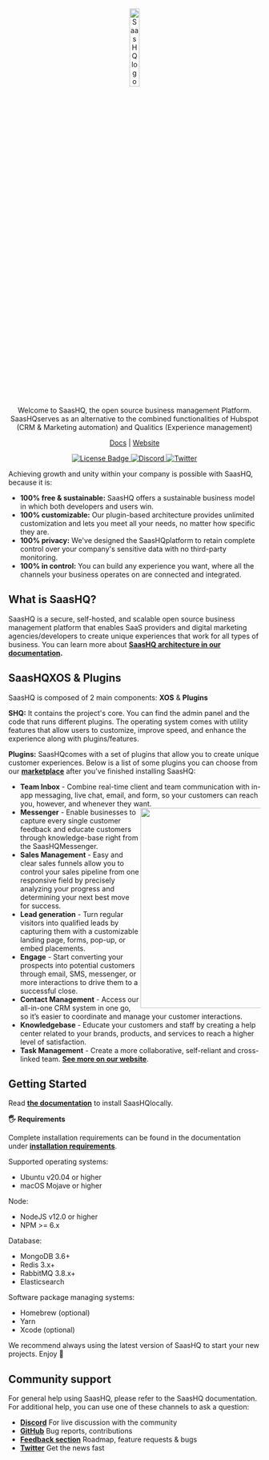 <br>

<p align="center">
 <img src="https://github.com/saashq-org/saashq/assets/1748857/53a70732-7385-475d-9cb5-efd0ec801db5" alt="SaasHQ logo" width="20%" />
</p>

<p align="center">Welcome to SaasHQ, the open source business management Platform. SaasHQserves as an alternative to the combined functionalities of Hubspot (CRM & Marketing automation) and Qualitics (Experience management)</p>

<p align="center">
  <a href="https://docs.saashq.org">Docs</a>
  |
  <a href="https://sqh.saashq.org/">Website</a>
  </p>
</p>

<p align="center">
   <a href="https://github.com/saashq-org/saashq/blob/main/LICENSE.md">
      <img alt="License Badge" src="https://img.shields.io/badge/license-AGPLv3-brightgreen">
  </a>
  <a href="https://discord.gg/kBhAUKBMgf">
      <img alt="Discord" src="https://img.shields.io/badge/Discord-%20Community-blueviolet">
  </a>
   <a href="https://twitter.com/saashqdev">
      <img alt="Twitter" src="https://img.shields.io/badge/twitter-blue">
  </a>
</p>


Achieving growth and unity within your company is possible with SaasHQ, because it is: 


- **100% free & sustainable:** SaasHQ offers a sustainable business model in which both developers and users win.
- **100% customizable:** Our plugin-based architecture provides unlimited customization and lets you meet all your needs, no matter how specific they are.
- **100% privacy:** We've designed the SaasHQplatform to retain complete control over your company's sensitive data with no third-party monitoring.
- **100% in control:** You can build any experience you want, where all the channels your business operates on are connected and integrated.


## What is SaasHQ?
SaasHQ is a secure, self-hosted, and scalable open source business management platform that enables SaaS providers and digital marketing agencies/developers to create unique experiences that work for all types of business. You can learn more about **<a href="https://docs.saashq.org/intro/architecture">SaasHQ architecture in our documentation</a>.**

## SaasHQXOS & Plugins
SaasHQ is composed of 2 main components: **XOS** & **Plugins**

**SHQ:** It contains the project's core. You can find the admin panel and the code that runs different plugins. The operating system comes with utility features that allow users to customize, improve speed, and enhance the experience along with plugins/features. 


**Plugins:** SaasHQcomes with a set of plugins that allow you to create unique customer experiences. Below is a list of some plugins you can choose from our **<a href="https://shq.saashq.org/marketplace" >marketplace</a>** after you’ve finished installing SaasHQ:

- **Team Inbox** - Combine real-time client and team communication with in-app messaging, live chat, email, and form, so your customers can reach you, however, and whenever they want.<img src="https://s3.amazonaws.com/saashq/github/features-transparent.png" width="400" align="right" style="max-width: 50%">  
- **Messenger** - Enable businesses to capture every single customer feedback and educate customers through knowledge-base right from the SaasHQMessenger.
- **Sales Management** - Easy and clear sales funnels allow you to control your sales pipeline from one responsive field by precisely analyzing your progress and determining your next best move for success.
- **Lead generation** - Turn regular visitors into qualified leads by capturing them with a customizable landing page, forms, pop-up, or embed placements.
- **Engage** - Start converting your prospects into potential customers through email, SMS, messenger, or more interactions to drive them to a successful close.
- **Contact Management** - Access our all-in-one CRM system in one go, so it’s easier to coordinate and manage your customer interactions.
- **Knowledgebase** - Educate your customers and staff by creating a help center related to your brands, products, and services to reach a higher level of satisfaction.
- **Task Management** - Create a more collaborative, self-reliant and cross-linked team. **<a href="https://saashq.org/marketplace" >See more on our website</a>**.
 
## Getting Started

Read **<a href="https://docs.saashq.org/" >the documentation<a>** to install SaasHQlocally.

**🖐 Requirements**

Complete installation requirements can be found in the documentation under **<a href="https://docs.saashq.org/" >installation requirements</a>**.

Supported operating systems:

- Ubuntu v20.04 or higher
- macOS Mojave or higher

Node:

- NodeJS v12.0 or higher
- NPM >= 6.x

Database:

- MongoDB 3.6+
- Redis 3.x+
- RabbitMQ 3.8.x+
- Elasticsearch

Software package managing systems:

- Homebrew (optional)
- Yarn
- Xcode (optional)

We recommend always using the latest version of SaasHQ to start your new projects. Enjoy 🎉


## Community support


For general help using SaasHQ, please refer to the SaasHQ documentation. For additional help, you can use one of these channels to ask a question:

- **<a href="https://discord.gg/kBhAUKBMgf"> Discord</a>** For live discussion with the community
- **<a href="https://github.com/saashq-org/saashq"> GitHub</a>** Bug reports, contributions
- **<a href="https://github.com/saashq-org/saashq/issues" > Feedback section</a>** Roadmap, feature requests & bugs
- **<a href="https://twitter.com/saashqdev" > Twitter</a>** Get the news fast

